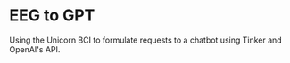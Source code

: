 # EEG to GPT
Using the Unicorn BCI to formulate requests to a chatbot using Tinker and OpenAI's API.
